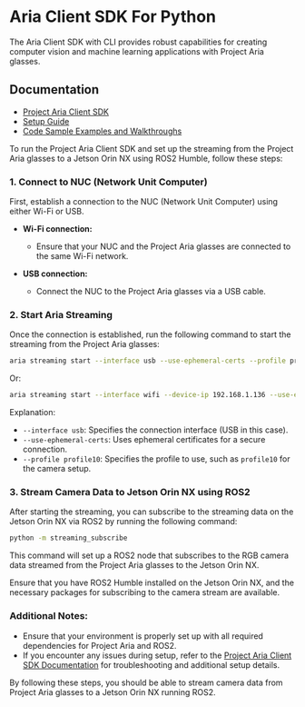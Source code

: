 # Aria Client SDK For Python

The Aria Client SDK with CLI provides robust capabilities for creating computer vision
and machine learning applications with Project Aria glasses.

## Documentation

- [Project Aria Client SDK](https://facebookresearch.github.io/projectaria_tools/docs/sdk/sdk.mdx)
- [Setup Guide](https://facebookresearch.github.io/projectaria_tools/docs/sdk/setup.mdx)
- [Code Sample Examples and Walkthroughs](https://facebookresearch.github.io/projectaria_tools/docs/sdk/samples/samples.mdx)

To run the Project Aria Client SDK and set up the streaming from the Project Aria glasses to a Jetson Orin NX using ROS2 Humble, follow these steps:

### 1. Connect to NUC (Network Unit Computer)
First, establish a connection to the NUC (Network Unit Computer) using either Wi-Fi or USB.

- **Wi-Fi connection:**
  - Ensure that your NUC and the Project Aria glasses are connected to the same Wi-Fi network.
  
- **USB connection:**
  - Connect the NUC to the Project Aria glasses via a USB cable.

### 2. Start Aria Streaming
Once the connection is established, run the following command to start the streaming from the Project Aria glasses:

```bash
aria streaming start --interface usb --use-ephemeral-certs --profile profile22
```
Or:
```bash
aria streaming start --interface wifi --device-ip 192.168.1.136 --use-ephemeral-certs --profile profile22
```

Explanation:
- `--interface usb`: Specifies the connection interface (USB in this case).
- `--use-ephemeral-certs`: Uses ephemeral certificates for a secure connection.
- `--profile profile10`: Specifies the profile to use, such as `profile10` for the camera setup.

### 3. Stream Camera Data to Jetson Orin NX using ROS2
After starting the streaming, you can subscribe to the streaming data on the Jetson Orin NX via ROS2 by running the following command:

```bash
python -m streaming_subscribe
```

This command will set up a ROS2 node that subscribes to the RGB camera data streamed from the Project Aria glasses to the Jetson Orin NX.

Ensure that you have ROS2 Humble installed on the Jetson Orin NX, and the necessary packages for subscribing to the camera stream are available.

### Additional Notes:
- Ensure that your environment is properly set up with all required dependencies for Project Aria and ROS2.
- If you encounter any issues during setup, refer to the [Project Aria Client SDK Documentation](https://facebookresearch.github.io/projectaria_tools/docs/sdk/sdk.mdx) for troubleshooting and additional setup details.

By following these steps, you should be able to stream camera data from Project Aria glasses to a Jetson Orin NX running ROS2.
